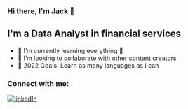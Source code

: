 ### Hi there, I'm Jack  👋 


## I'm a Data Analyst in financial services 

- 🌱 I’m currently learning everything 🤣
- 👯 I’m looking to collaborate with other content creators
- 🥅 2022 Goals: Learn as many languages as I can


### Connect with me:

[![linkedIn](https://cdn.jsdelivr.net/npm/simple-icons@v3/icons/linkedin.svg)](https://www.linkedin.com/in/jack-everett-001145212/)


<br />
